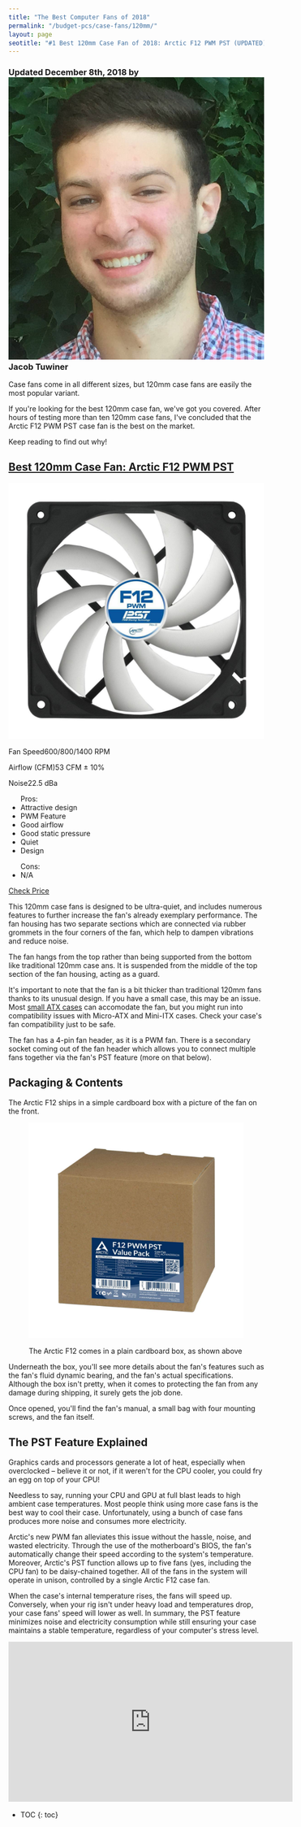 ```yaml
---
title: "The Best Computer Fans of 2018"
permalink: "/budget-pcs/case-fans/120mm/"
layout: page
seotitle: "#1 Best 120mm Case Fan of 2018: Arctic F12 PWM PST (UPDATED)" 
---
```

<h3 class="page-subtitle">
	Updated December 8th, 2018 by 
	<a href="/about/"><img src="/img/profile/close.jpg" class="circle" alt="Headshot"></a>
	Jacob Tuwiner
</h3>

Case fans come in all different sizes, but 120mm case fans are easily the most popular variant. 

If you're looking for the best 120mm case fan, we've got you covered. After hours of testing more than ten 120mm case fans, I've concluded that the Arctic F12 PWM PST case fan is the best on the market. 

Keep reading to find out why! 

<div class="featured-specs-box">
<h2 id="arctic-f12-pwm">
<a href="https://amzn.to/2m8zQNb" target="_blank">Best 120mm Case Fan: Arctic F12 PWM PST</a>
</h2>
<div class="info">
<a rel="nofollow" target="_blank" href="https://amzn.to/2m8zQNb"><img alt="Arctic F12 PWM" src="/img/case-fans/arctic-f12-pwm.jpg" /></a>
<div class="specs">
<p><span>Fan Speed</span><span>600/800/1400 RPM</span></p>
<p><span>Airflow (CFM)</span><span>53 CFM ± 10%</span></p>
<p><span>Noise</span><span>22.5 dBa</span></p>
</div>
</div>
<div class="pros-n-cons">
<ul class="pros">
<span>Pros:</span>
<li>Attractive design</li>
<li>PWM Feature</li>
<li>Good airflow</li>
<li>Good static pressure</li>
<li>Quiet</li>
<li>Design</li>
</ul>
<ul class="cons">
<span>Cons:</span>
<li>N/A</li>
</ul>
</div>
<div class="btn">
<a rel="nofollow" target="_blank" class="cta-button buy-button" href="https://amzn.to/2m8zQNb">Check Price</a>
</div>
</div>  

This 120mm case fans is designed to be ultra-quiet, and includes numerous features to further increase the fan's already exemplary performance. The fan housing has two separate sections which are connected via rubber grommets in the four corners of the fan, which help to dampen vibrations and reduce noise. 

The fan hangs from the top rather than being supported from the bottom like traditional 120mm case ans. It is suspended from the middle of the top section of the fan housing, acting as a guard. 

It's important to note that the fan is a bit thicker than traditional 120mm fans thanks to its unusual design. If you have a small case, this may be an issue. Most [small ATX cases](/budget-pcs/smallest-atx-cases/) can accomodate the fan, but you might run into compatibility issues with Micro-ATX and Mini-ITX cases. Check your case's fan compatibility just to be safe. 

The fan has a 4-pin fan header, as it is a PWM fan. There is a secondary socket coming out of the fan header which allows you to connect multiple fans together via the fan's PST feature (more on that below). 

## Packaging & Contents 

The Arctic F12 ships in a simple cardboard box with a picture of the fan on the front. 

<figure>
	<img class="img-middle" alt="arctic-f12-box" src="/img/case-fans/arctic-f12-box.jpg">
	<figcaption><p>The Arctic F12 comes in a plain cardboard box, as shown above</p></figcaption>
</figure>

Underneath the box, you'll see more details about the fan's features such as the fan's fluid dynamic bearing, and the fan's actual specifications. Although the box isn't pretty, when it comes to protecting the fan from any damage during shipping, it surely gets the job done. 

Once opened, you'll find the fan's manual, a small bag with four mounting screws, and the fan itself. 

## The PST Feature Explained 

Graphics cards and processors generate a lot of heat, especially when overclocked – believe it or not, if it weren't for the CPU cooler, you could fry an egg on top of your CPU! 

Needless to say, running your CPU and GPU at full blast leads to high ambient case temperatures. Most people think using more case fans is the best way to cool their case. Unfortunately, using a bunch of case fans produces more noise and consumes more electricity. 

Arctic's new PWM fan alleviates this issue without the hassle, noise, and wasted electricity. Through the use of the motherboard's BIOS, the fan's automatically change their speed according to the system's temperature. Moreover, Arctic's PST function allows up to five fans (yes, including the CPU fan) to be daisy-chained together. All of the fans in the system will operate in unison, controlled by a single Arctic F12 case fan. 

When the case's internal temperature rises, the fans will speed up. Conversely, when your rig isn't under heavy load and temperatures drop, your case fans' speed will lower as well. In summary, the PST feature minimizes noise and electricity consumption while still ensuring your case maintains a stable temperature, regardless of your computer's stress level. 

<div class="vid-container">
<iframe width="560" height="315" src="https://www.youtube.com/embed/sKi_7UVF3z0" frameborder="0" allow="accelerometer; autoplay; encrypted-media; gyroscope; picture-in-picture" allowfullscreen></iframe>
</div>

* TOC
{: toc}